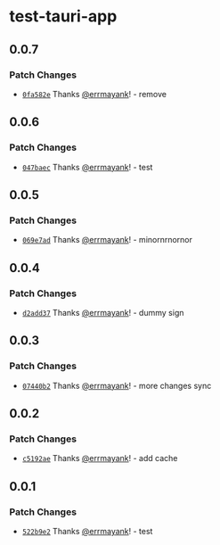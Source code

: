 # test-tauri-app

## 0.0.7

### Patch Changes

-   [`0fa582e`](https://github.com/errmayank/test-tauri-app/commit/0fa582e100eaab0eb33ec111cbba524138b7ec0c) Thanks [@errmayank](https://github.com/errmayank)! - remove

## 0.0.6

### Patch Changes

-   [`047baec`](https://github.com/errmayank/test-tauri-app/commit/047baecdb7047a705b5c89408046788352f66276) Thanks [@errmayank](https://github.com/errmayank)! - test

## 0.0.5

### Patch Changes

-   [`069e7ad`](https://github.com/errmayank/test-tauri-app/commit/069e7ad17ea316699ee4185e1a8e1313950aea4a) Thanks [@errmayank](https://github.com/errmayank)! - minornrnornor

## 0.0.4

### Patch Changes

-   [`d2add37`](https://github.com/errmayank/test-tauri-app/commit/d2add37ee52c36bee2d1bd712ef5b45b4b36e394) Thanks [@errmayank](https://github.com/errmayank)! - dummy sign

## 0.0.3

### Patch Changes

-   [`07440b2`](https://github.com/errmayank/test-tauri-app/commit/07440b2c5327398bfcbdcdb720d6a2ec8fc82f11) Thanks [@errmayank](https://github.com/errmayank)! - more changes sync

## 0.0.2

### Patch Changes

-   [`c5192ae`](https://github.com/errmayank/test-tauri-app/commit/c5192ae38b73510a87954d7ff12dca94315b4165) Thanks [@errmayank](https://github.com/errmayank)! - add cache

## 0.0.1

### Patch Changes

-   [`522b9e2`](https://github.com/errmayank/test-tauri-app/commit/522b9e2f27e7a58ef93fab64bf5f5a0c9d95070e) Thanks [@errmayank](https://github.com/errmayank)! - test
